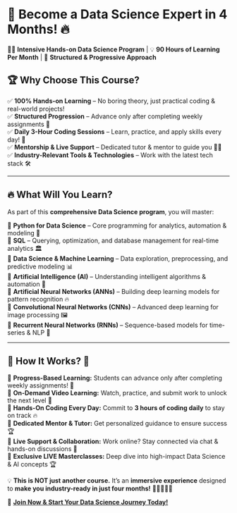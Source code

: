 
# 🚀 Become a Data Science Expert in 4 Months! 🔥  

👨‍💻 **Intensive Hands-on Data Science Program** | 💡 **90 Hours of Learning Per Month** | 🎯 **Structured & Progressive Approach**  

## 🏆 Why Choose This Course?  
✅ **100% Hands-on Learning** – No boring theory, just practical coding & real-world projects!  
✅ **Structured Progression** – Advance only after completing weekly assignments 🚀  
✅ **Daily 3-Hour Coding Sessions** – Learn, practice, and apply skills every day! 💪  
✅ **Mentorship & Live Support** – Dedicated tutor & mentor to guide you 👨‍🏫  
✅ **Industry-Relevant Tools & Technologies** – Work with the latest tech stack 🛠️  

---

## 🔥 What Will You Learn?  
As part of this **comprehensive Data Science program**, you will master:  

📌 **Python for Data Science** – Core programming for analytics, automation & modeling 🐍  
📌 **SQL** – Querying, optimization, and database management for real-time analytics 🏛️  
📌 **Data Science & Machine Learning** – Data exploration, preprocessing, and predictive modeling 📊  
📌 **Artificial Intelligence (AI)** – Understanding intelligent algorithms & automation 🤖  
📌 **Artificial Neural Networks (ANNs)** – Building deep learning models for pattern recognition 🔥  
📌 **Convolutional Neural Networks (CNNs)** – Advanced deep learning for image processing 🖼️  
📌 **Recurrent Neural Networks (RNNs)** – Sequence-based models for time-series & NLP 🧠  

---

## 🚨 How It Works? 🚨  
📌 **Progress-Based Learning:** Students can advance only after completing weekly assignments! 🎯  
📌 **On-Demand Video Learning:** Watch, practice, and submit work to unlock the next level 🎥  
📌 **Hands-On Coding Every Day:** Commit to **3 hours of coding daily** to stay on track 🔥  
📌 **Dedicated Mentor & Tutor:** Get personalized guidance to ensure success 🏆  
📌 **Live Support & Collaboration:** Work online? Stay connected via chat & hands-on discussions 💬  
📌 **Exclusive LIVE Masterclasses:** Deep dive into high-impact Data Science & AI concepts 🏆  

💡 **This is NOT just another course.** It’s an **immersive experience** designed to **make you industry-ready in just four months!** 🚀👩‍💻👨‍💻  

🔗 **[Join Now & Start Your Data Science Journey Today!](#)**
